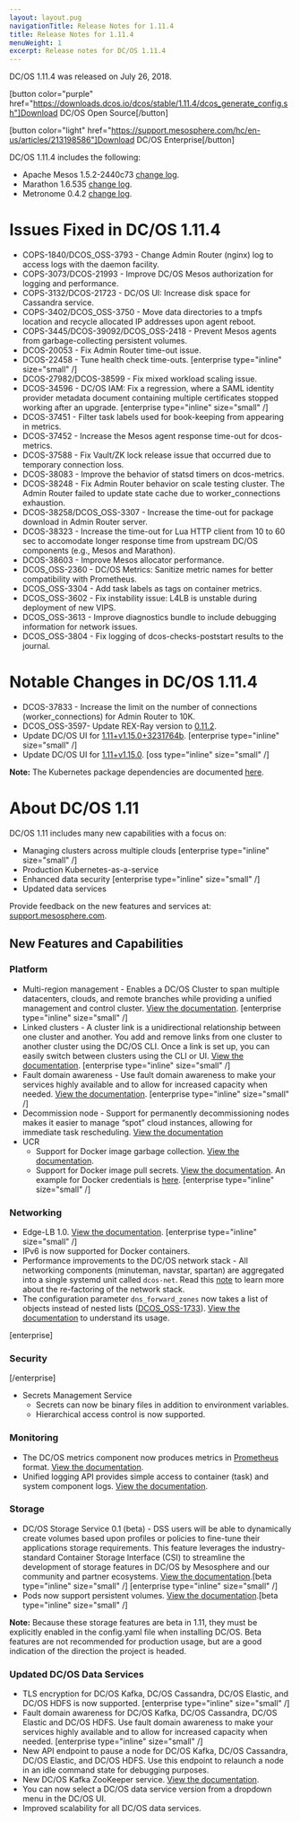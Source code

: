 ```yaml
---
layout: layout.pug
navigationTitle: Release Notes for 1.11.4
title: Release Notes for 1.11.4
menuWeight: 1
excerpt: Release notes for DC/OS 1.11.4
---
```


DC/OS 1.11.4 was released on July 26, 2018.

[button color="purple" href="https://downloads.dcos.io/dcos/stable/1.11.4/dcos_generate_config.sh"]Download DC/OS Open Source[/button]

[button color="light" href="https://support.mesosphere.com/hc/en-us/articles/213198586"]Download DC/OS Enterprise[/button]

DC/OS 1.11.4 includes the following:

- Apache Mesos 1.5.2-2440c73 [change log](https://github.com/apache/mesos/blob/2440c7310627c835fe828aef6b28b8d072e7371c/CHANGELOG).
- Marathon 1.6.535 [change log](https://github.com/mesosphere/marathon/releases/tag/v1.6.535).
- Metronome 0.4.2 [change log](https://github.com/dcos/metronome/releases/tag/v0.4.2).


# Issues Fixed in DC/OS 1.11.4

- COPS-1840/DCOS_OSS-3793 - Change Admin Router (nginx) log to access logs with the daemon facility.
- COPS-3073/DCOS-21993 - Improve DC/OS Mesos authorization for logging and performance.
- COPS-3132/DCOS-21723 - DC/OS UI: Increase disk space for Cassandra service.
- COPS-3402/DCOS_OSS-3750 - Move data directories to a tmpfs location and recycle allocated IP addresses upon agent reboot.  
- COPS-3445/DCOS-39092/DCOS_OSS-2418 - Prevent Mesos agents from garbage-collecting persistent volumes.
- DCOS-20053 - Fix Admin Router time-out issue.
- DCOS-22458 - Tune health check time-outs. [enterprise type="inline" size="small" /]
- DCOS-27982/DCOS-38599 - Fix mixed workload scaling issue.
- DCOS-34596 - DC/OS IAM: Fix a regression, where a SAML identity provider metadata document containing multiple certificates stopped working after an upgrade. [enterprise type="inline" size="small" /]
- DCOS-37451 - Filter task labels used for book-keeping from appearing in metrics.
- DCOS-37452 - Increase the Mesos agent response time-out for dcos-metrics.
- DCOS-37588 - Fix Vault/ZK lock release issue that occurred due to temporary connection loss.
- DCOS-38083 - Improve the behavior of statsd timers on dcos-metrics.
- DCOS-38248 - Fix Admin Router behavior on scale testing cluster. The Admin Router failed to update state cache due to worker_connections exhaustion.
- DCOS-38258/DCOS_OSS-3307 - Increase the time-out for package download in Admin Router server.
- DCOS-38323 - Increase the time-out for Lua HTTP client from 10 to 60 sec to accomodate longer response time from upstream DC/OS components (e.g., Mesos and Marathon).
- DCOS-38603 - Improve Mesos allocator performance.
- DCOS_OSS-2360 - DC/OS Metrics: Sanitize metric names for better compatibility with Prometheus.
- DCOS_OSS-3304 - Add task labels as tags on container metrics.
- DCOS_OSS-3602 - Fix instability issue: L4LB is unstable during deployment of new VIPS.
- DCOS_OSS-3613 - Improve diagnostics bundle to include debugging information for network issues. 
- DCOS_OSS-3804 - Fix logging of dcos-checks-poststart results to the journal. 


# Notable Changes in DC/OS 1.11.4

- DCOS-37833 - Increase the limit on the number of connections (worker_connections) for Admin Router to 10K.
- DCOS_OSS-3597- Update REX-Ray version to [0.11.2](https://github.com/rexray/rexray/releases/tag/v0.11.2).
- Update DC/OS UI for [1.11+v1.15.0+3231764b](https://github.com/mesosphere/dcos-ui-plugins-private/compare/1.11+v1.14.0+7e0cb54f...1.11+v1.15.0+3231764b). [enterprise type="inline" size="small" /]
- Update DC/OS UI for [1.11+v1.15.0](https://github.com/dcos/dcos-ui/blob/1.11+v1.15.0/CHANGELOG.md). [oss type="inline" size="small" /]

**Note:** The Kubernetes package dependencies are documented [here](https://docs.mesosphere.com/services/kubernetes/1.2.0-1.10.5/install).


# About DC/OS 1.11

DC/OS 1.11 includes many new capabilities with a focus on:
- Managing clusters across multiple clouds [enterprise type="inline" size="small" /]
- Production Kubernetes-as-a-service
- Enhanced data security [enterprise type="inline" size="small" /]
- Updated data services

Provide feedback on the new features and services at: [support.mesosphere.com](https://support.mesosphere.com).


## New Features and Capabilities

### Platform
- Multi-region management - Enables a DC/OS Cluster to span multiple datacenters, clouds, and remote branches while providing a unified management and control cluster. [View the documentation](/1.11/deploying-services/fault-domain-awareness). [enterprise type="inline" size="small" /]
- Linked clusters - A cluster link is a unidirectional relationship between one cluster and another. You add and remove links from one cluster to another cluster using the DC/OS CLI. Once a link is set up, you can easily switch between clusters using the CLI or UI. [View the documentation](/1.11/administering-clusters/multiple-clusters/cluster-links). [enterprise type="inline" size="small" /]
- Fault domain awareness - Use fault domain awareness to make your services highly available and to allow for increased capacity when needed. [View the documentation](/1.11/deploying-services/fault-domain-awareness). [enterprise type="inline" size="small" /]
- Decommission node - Support for permanently decommissioning nodes makes it easier to manage “spot” cloud instances, allowing for immediate task rescheduling. [View the documentation](/1.11/hybrid-cloud/features/decommission-nodes/)
- UCR
  - Support for Docker image garbage collection. [View the documentation](/1.11/deploying-services/containerizers).
  -  Support for Docker image pull secrets. [View the documentation](/1.11/installing/ent/custom/configuration/configuration-parameters/#cluster-docker-credentials). An example for Docker credentials is [here](/1.11/installing/ent/custom/configuration/examples/#docker-credentials). [enterprise type="inline" size="small" /]

### Networking
- Edge-LB 1.0. [View the documentation](https://docs.mesosphere.com/services/edge-lb/1.0/). [enterprise type="inline" size="small" /]
- IPv6 is now supported for Docker containers.
- Performance improvements to the DC/OS network stack - All networking components (minuteman, navstar, spartan) are aggregated into a single systemd unit called `dcos-net`.  Read this [note](/1.11/networking/#a-note-on-software-re-architecture) to learn more about the re-factoring of the network stack.
- The configuration parameter `dns_forward_zones` now takes a list of objects instead of nested lists ([DCOS_OSS-1733](https://jira.mesosphere.com/browse/DCOS_OSS-1733)). [View the documentation](/1.11/installing/oss/custom/configuration/configuration-parameters/#dns-forward-zones) to understand its usage.

[enterprise]
### Security
[/enterprise]
- Secrets Management Service
  - Secrets can now be binary files in addition to environment variables.
  - Hierarchical access control is now supported.

### Monitoring
- The DC/OS metrics component now produces metrics in [Prometheus](https://prometheus.io/docs/instrumenting/exposition_formats/) format. [View the documentation](/1.11/metrics).
- Unified logging API provides simple access to container (task) and system component logs. [View the documentation](/1.11/monitoring/logging/logging-api/logging-v2/).

### Storage
- DC/OS Storage Service 0.1 (beta) - DSS users will be able to dynamically create volumes based upon profiles or policies to fine-tune their applications storage requirements. This feature leverages the industry-standard Container Storage Interface (CSI) to streamline the development of storage features in DC/OS by Mesosphere and our community and partner ecosystems. [View the documentation](https://docs.mesosphere.com/services/beta-storage/0.1.0-beta/).[beta type="inline" size="small" /] [enterprise type="inline" size="small" /]
- Pods now support persistent volumes. [View the documentation](/1.11/deploying-services/pods).[beta type="inline" size="small" /]

**Note:** Because these storage features are beta in 1.11, they must be explicitly enabled in the config.yaml file when installing DC/OS. Beta features are not recommended for production usage, but are a good indication of the direction the project is headed.

### Updated DC/OS Data Services
- TLS encryption for DC/OS Kafka, DC/OS Cassandra, DC/OS Elastic, and DC/OS HDFS is now supported. [enterprise type="inline" size="small" /]
- Fault domain awareness for DC/OS Kafka, DC/OS Cassandra, DC/OS Elastic and DC/OS HDFS. Use fault domain awareness to make your services highly available and to allow for increased capacity when needed. [enterprise type="inline" size="small" /]
- New API endpoint to pause a node for DC/OS Kafka, DC/OS Cassandra, DC/OS Elastic, and DC/OS HDFS. Use this endpoint to relaunch a node in an idle command state for debugging purposes.
- New DC/OS Kafka ZooKeeper service. [View the documentation](/services/kafka-zookeeper).
- You can now select a DC/OS data service version from a dropdown menu in the DC/OS UI.
- Improved scalability for all DC/OS data services.


